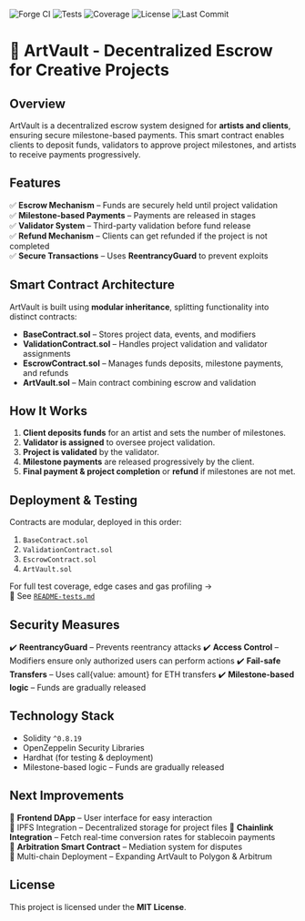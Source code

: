 ![Forge CI](https://github.com/HananeBendisari/ArtVault/actions/workflows/ci.yml/badge.svg)
![Tests](https://img.shields.io/badge/tests-100%25-green)
![Coverage](https://img.shields.io/badge/coverage-90%25-blue)
![License](https://img.shields.io/github/license/HananeBendisari/ArtVault)
![Last Commit](https://img.shields.io/github/last-commit/HananeBendisari/ArtVault)

# 🎵 ArtVault - Decentralized Escrow for Creative Projects

## **Overview**
ArtVault is a decentralized escrow system designed for **artists and clients**, ensuring secure milestone-based payments. This smart contract enables clients to deposit funds, validators to approve project milestones, and artists to receive payments progressively.

## **Features**
✅ **Escrow Mechanism** – Funds are securely held until project validation  
✅ **Milestone-based Payments** – Payments are released in stages  
✅ **Validator System** – Third-party validation before fund release  
✅ **Refund Mechanism** – Clients can get refunded if the project is not completed  
✅ **Secure Transactions** – Uses **ReentrancyGuard** to prevent exploits  

## **Smart Contract Architecture**
ArtVault is built using **modular inheritance**, splitting functionality into distinct contracts:

- **BaseContract.sol** – Stores project data, events, and modifiers  
- **ValidationContract.sol** – Handles project validation and validator assignments  
- **EscrowContract.sol** – Manages funds deposits, milestone payments, and refunds  
- **ArtVault.sol** – Main contract combining escrow and validation  

## **How It Works**
1. **Client deposits funds** for an artist and sets the number of milestones.
2. **Validator is assigned** to oversee project validation.
3. **Project is validated** by the validator.
4. **Milestone payments** are released progressively by the client.
5. **Final payment & project completion** or **refund** if milestones are not met.

## **Deployment & Testing**

Contracts are modular, deployed in this order:
1. `BaseContract.sol`
2. `ValidationContract.sol`
3. `EscrowContract.sol`
4. `ArtVault.sol`

For full test coverage, edge cases and gas profiling →  
🧪 See [`README-tests.md`](README-tests.md)

## **Security Measures**
✔️ **ReentrancyGuard** – Prevents reentrancy attacks
✔️ **Access Control** – Modifiers ensure only authorized users can perform actions
✔️ **Fail-safe Transfers** – Uses call{value: amount} for ETH transfers
✔️ **Milestone-based logic** – Funds are gradually released



## **Technology Stack**
- Solidity `^0.8.19`
- OpenZeppelin Security Libraries
- Hardhat (for testing & deployment)
- Milestone-based logic – Funds are gradually released


## **Next Improvements**
🔹 **Frontend DApp** – User interface for easy interaction  
🔹 IPFS Integration – Decentralized storage for project files
🔹 **Chainlink Integration** – Fetch real-time conversion rates for stablecoin payments  
🔹 **Arbitration Smart Contract** – Mediation system for disputes  
🔹 Multi-chain Deployment – Expanding ArtVault to Polygon & Arbitrum


## **License**
This project is licensed under the **MIT License**.

